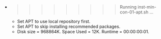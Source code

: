 * >>>>>>>>> Running inst-min-con-01-apt.sh ...
  * Set APT to use local repository first.
  * Set APT to skip installing recommended packages.
  * Disk size = 968864K. Space Used = 12K. Runtime = 00:00:00:01.

